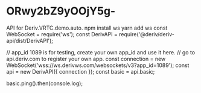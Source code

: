 # ORwy2bZ9yOOjY5g-
API for Deriv.VRTC.demo.auto.
npm install ws 
yarn add ws 
const WebSocket = require('ws');
const DerivAPI = require('@deriv/deriv-api/dist/DerivAPI');

// app_id 1089 is for testing, create your own app_id and use it here.
// go to api.deriv.com to register your own app.
const connection = new WebSocket('wss://ws.derivws.com/websockets/v3?app_id=1089');
const api        = new DerivAPI({ connection });
const basic = api.basic;

basic.ping().then(console.log);
